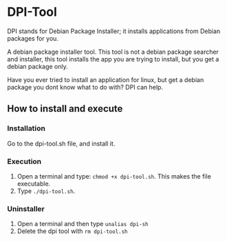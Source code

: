 # DPI-Tool
DPI stands for Debian Package Installer; it installs applications from Debian packages for you.

A debian package installer tool. 
This tool is not a debian package searcher and installer, this tool installs the app you are trying to install, but you get a debian package only.

Have you ever tried to install an application for linux, but get a debian package you dont know what to do with? DPI can help.

## How to install and execute
### Installation
Go to the dpi-tool.sh file, and install it.

### Execution
1. Open a terminal and type: `chmod +x dpi-tool.sh`. This makes the file executable.
2. Type `./dpi-tool.sh`. 

### Uninstaller
1. Open a terminal and then type `unalias dpi-sh`
2. Delete the dpi tool with `rm dpi-tool.sh`
